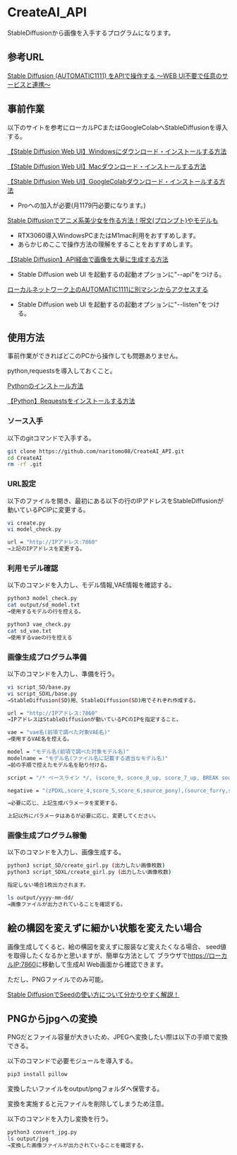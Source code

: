 # CreateAI_API

StableDiffusionから画像を入手するプログラムになります。

## 参考URL

[Stable Diffusion (AUTOMATIC1111) をAPIで操作する ～WEB UI不要で任意のサービスと連携～](https://note.com/rcat999/n/n1beb8d75d334#549b1d65-7771-4478-9578-af0377abb956)

## 事前作業

以下のサイトを参考にローカルPCまたはGoogleColabへStableDiffusionを導入する。

[【Stable Diffusion Web UI】Windowsにダウンロード・インストールする方法](https://soroban.highreso.jp/article/article-036)

[【Stable Diffusion Web UI】Macダウンロード・インストールする方法](https://soroban.highreso.jp/article/article-037)

[【Stable Diffusion Web UI】GoogleColabダウンロード・インストールする方法](https://soroban.highreso.jp/article/article-037)

* Proへの加入が必要(月1179円必要になります。)

[Stable Diffusionでアニメ系美少女を作る方法！呪文(プロンプト)やモデルも](https://romptn.com/article/6236)

* RTX3060導入WindowsPCまたはM1mac利用をおすすめします。
* あらかじめここで操作方法の理解をすることをおすすめします。

[【Stable Diffusion】API経由で画像を大量に生成する方法](https://product.plex.co.jp/entry/stable-diffusion-via-api)

* Stable Diffusion web UI を起動するの起動オプションに"--api"をつける。

[ローカルネットワーク上のAUTOMATIC1111に別マシンからアクセスする](https://qiita.com/kume_negitoro/items/2e4f667cf6e0aee9fab4)

* Stable Diffusion web UI を起動するの起動オプションに"--listen"をつける。

## 使用方法

事前作業ができればどこのPCから操作しても問題ありません。

python,requestsを導入しておくこと。

[Pythonのインストール方法](https://www.klv.co.jp/corner/python-opencv-python-install.html)

[【Python】Requestsをインストールする方法](https://pg-chain.com/python-requests-install)

### ソース入手

以下のgitコマンドで入手する。

```bash
git clone https://github.com/naritomo08/CreateAI_API.git
cd CreateAI
rm -rf .git
```

### URL設定

以下のファイルを開き、最初にある以下の行のIPアドレスをStableDiffusionが動いているPCIPに変更する。

```bash
vi create.py
vi model_check.py

url = "http://IPアドレス:7860"
→上記のIPアドレスを変更する。
```

### 利用モデル確認

以下のコマンドを入力し、モデル情報,VAE情報を確認する。

```bash
python3 model_check.py
cat output/sd_model.txt
→使用するモデルの行を控える。

python3 vae_check.py
cat sd_vae.txt
→使用するvaeの行を控える
```

### 画像生成プログラム準備

以下のコマンドを入力し、準備を行う。

```bash
vi script_SD/base.py
vi script_SDXL/base.py
→StableDiffusion(SD)用、StableDiffusion(SD)用でそれぞれ作成する。

url = "http://IPアドレス:7860"
→IPアドレスはStableDiffusionが動いているPCのIPを指定すること。

vae = "vae名(前項で調べた対象VAE名)"
→使用するVAE名を控える。

model = "モデル名(前項で調べた対象モデル名)"
modelname = "モデル名(ファイル名に記載する適当なモデル名)"
→前の手順で控えたモデル名を貼り付ける。

script = "/* ベースライン */, (score_9, score_8_up, score_7_up, BREAK source_anime, rating_explicit), (best quality, masterpiece, uncensored, high quality, ultra detailed, extremely detailed CG,beautiful face, beautiful eyes, beautiful hair, kawaii), /* ソロ */, (1girl,solo), /* random girl */,{blue|yellow|red|black|pink|purple} hair,{long|short} hair,straight hair,{blue|yerrow|red|black|pink|purple} eyes,long eyelashes,drooping eyes,{double bun|()}, /* 胸ランダム */, {small|mediun|big} breasts,/* 衣装ランダム */,{bikini|micro bikini|slingshot swimsuit|(china dress, long dress,tight mini skirt, gold decoration dress, sleeveless, ultra detailed dress,cleavage, cleavage cutout, clothing cutout,put on string pants)|(naked lace frill apron with open chest)|(evening dress, deep slit, cleavage)|(Sneakers,sportswear,Flat cap)|(playboy bunny, pantyhose)|(school_uniform,skirt)},/* 場所ランダム */, {beach|desert island|lobby|street},{full body|cowboy shot},{standing|sitting}"

negative = "(zPDXL,score_4,score_5,score_6,source_pony),(source_furry,source_cartoon,lowres,bad anatomy,bad hands,censored,text,error,missing fingers,extra digit,fewer digits,cropped,worst quality,low quality,normal quality,jpeg artifacts,signature,watermark,username,blurry,artist name,messy color,deformed fingers,bad,distracted,hyper realistic),(nsfw,nude,nippless,public hair,revealing clothes,bed,on bed,bed room,private parts,take off clothes),asuna \(blue archive\), blue archive"

→必要に応じ、上記生成パラメータを変更する。

上記以外にパラメータはあるが必要に応じ、変更してください。
```

### 画像生成プログラム稼働

以下のコマンドを入力し、画像生成する。

```bash
python3 script_SD/create_girl.py (出力したい画像枚数)
python3 script_SDXL/create_girl.py (出力したい画像枚数)

指定しない場合1枚出力されます。

ls output/yyyy-mm-dd/
→画像ファイルが出力されていることを確認する。
```

## 絵の構図を変えずに細かい状態を変えたい場合

画像生成してくると、絵の構図を変えずに服装など変えたくなる場合、
seed値を取得したくなるかと思いますが、簡単な方法として
ブラウザで<https://ローカルIP:7860>に移動して生成AI
Web画面から確認できます。

ただし、PNGファイルでのみ可能。

[Stable DiffusionでSeedの使い方について分かりやすく解説！](https://ai-illust-kouryaku.com/?p=4000#index_id1)

## PNGからjpgへの変換

PNGだとファイル容量が大きいため、JPEGへ変換したい際は以下の手順で変換できる。

以下のコマンドで必要モジュールを導入する。

```bash
pip3 install pillow
```

変換したいファイルをoutput/pngフォルダへ保管する。

変換を実施すると元ファイルを削除してしまうため注意。

以下のコマンドを入力し変換を行う。

```bash
python3 convert_jpg.py
ls output/jpg
→変換した画像ファイルが出力されていることを確認する。
```
